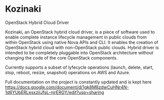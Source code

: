 Kozinaki
========

OpenStack Hybrid Cloud Driver

Kozinaki, an OpenStack hybrid cloud driver, is a piece of software used to enable complete instance lifecycle management in public clouds from within OpenStack using native Nova APIs and CLI. It enables the creation of OpenStack hybrid cloud with non-OpenStack public clouds. Hybrid driver is intended to be completely pluggable into OpenStack architecture without changing the code of the core OpenStack components.

Currently supports a subset of lyfecycle operations (launch, delete, start, stop, reboot, resize, snapshot) operations on AWS and Azure.

Full documentation on the project is constantly updated and is kept here https://docs.google.com/document/d/1gk8M8zdwCuHNr4N-1d6YUbERLesxziiJfsL-njrERGY/edit?usp=sharing
